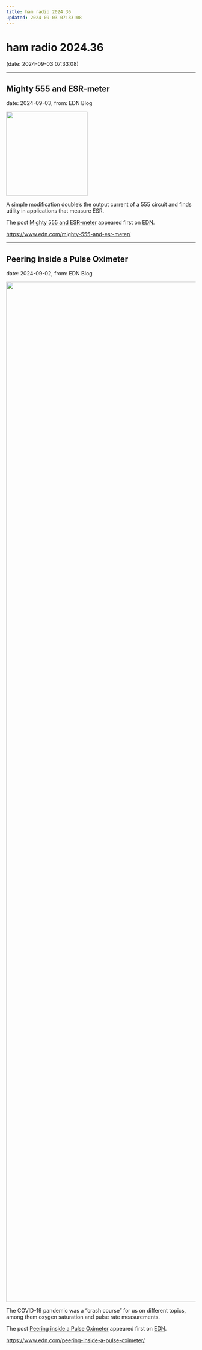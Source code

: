 ```yaml
---
title: ham radio 2024.36
updated: 2024-09-03 07:33:08
---
```


# ham radio 2024.36

(date: 2024-09-03 07:33:08)

---

## Mighty 555 and ESR-meter

date: 2024-09-03, from: EDN Blog

<img width="216" height="223" src="https://www.edn.com/wp-content/uploads/Figure2_555_ESR.gif?fit=216%2C223" class="webfeedsFeaturedVisual wp-post-image" alt="" style="display: block; margin-bottom: 5px; clear:both;max-width: 100%;" link_thumbnail="" decoding="async" /><p>A simple modification double’s the output current of a 555 circuit and finds utility in applications that measure ESR.</p>
<p>The post <a href="https://www.edn.com/mighty-555-and-esr-meter/" data-wpel-link="internal">Mighty 555 and ESR-meter</a> appeared first on <a href="https://www.edn.com" data-wpel-link="internal">EDN</a>.</p>
 

<https://www.edn.com/mighty-555-and-esr-meter/>

---

## Peering inside a Pulse Oximeter

date: 2024-09-02, from: EDN Blog

<img width="1400" height="2702" src="https://www.edn.com/wp-content/uploads/front_inside.jpg?fit=1400%2C2702" class="webfeedsFeaturedVisual wp-post-image" alt="" style="display: block; margin-bottom: 5px; clear:both;max-width: 100%;" link_thumbnail="" decoding="async" loading="lazy" srcset="https://www.edn.com/wp-content/uploads/front_inside.jpg?w=1400 1400w, https://www.edn.com/wp-content/uploads/front_inside.jpg?w=155 155w, https://www.edn.com/wp-content/uploads/front_inside.jpg?w=768 768w, https://www.edn.com/wp-content/uploads/front_inside.jpg?w=531 531w, https://www.edn.com/wp-content/uploads/front_inside.jpg?w=796 796w, https://www.edn.com/wp-content/uploads/front_inside.jpg?w=1061 1061w" sizes="(max-width: 1400px) 100vw, 1400px" /><p>The COVID-19 pandemic was a “crash course” for us on different topics, among them oxygen saturation and pulse rate measurements.</p>
<p>The post <a href="https://www.edn.com/peering-inside-a-pulse-oximeter/" data-wpel-link="internal">Peering inside a Pulse Oximeter</a> appeared first on <a href="https://www.edn.com" data-wpel-link="internal">EDN</a>.</p>
 

<https://www.edn.com/peering-inside-a-pulse-oximeter/>

